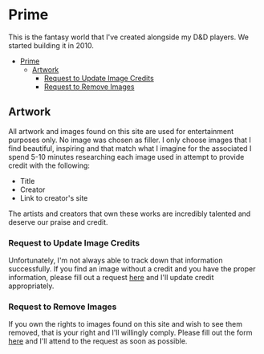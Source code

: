 # Prime
This is the fantasy world that I've created alongside my D&D players. We started building it in 2010.

- [Prime](#Prime)
  - [Artwork](#Artwork)
    - [Request to Update Image Credits](#Request-to-Update-Image-Credits)
    - [Request to Remove Images](#Request-to-Remove-Images)

## Artwork
All artwork and images found on this site are used for entertainment purposes only. No image was chosen as filler. I only choose images that I find beautiful, inspiring and that match what I imagine for the associated I spend 5-10 minutes researching each image used in attempt to provide credit with the following:
- Title
- Creator
- Link to creator's site

The artists and creators that own these works are incredibly talented and deserve our praise and credit.

### Request to Update Image Credits

Unfortunately, I'm not always able to track down that information successfully. If you find an image without a credit and you have the proper information, please fill out a request [here](https://airtable.com/shr3qtfCwGUUMYQqI) and I'll update credit appropriately.

### Request to Remove Images
If you own the rights to images found on this site and wish to see them removed, that is your right and I'll willingly comply. Please fill out the form [here](https://airtable.com/shrCl6DNevB29VraX) and I'll attend to the request as soon as possible.

